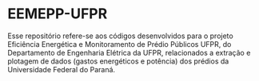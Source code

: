 # EEMEPP-UFPR

Esse repositório refere-se aos códigos desenvolvidos para o projeto Eficiência Energética e Monitoramento de Prédio Públicos UFPR, do Departamento de Engenharia Elétrica da UFPR, relacionados a extração e plotagem de dados (gastos energéticos e potência) dos prédios da Universidade Federal do Paraná.
